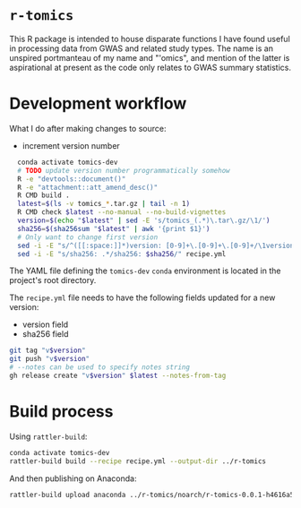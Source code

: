 # `r-tomics`

This R package is intended to house disparate functions I have found useful in processing data from GWAS and related study types. The name is an unspired portmanteau of my name and "'omics", and mention of the latter is aspirational at present as the code only relates to GWAS summary statistics.

# Development workflow

What I do after making changes to source:

- increment version number

```bash
  conda activate tomics-dev
  # TODO update version number programmatically somehow
  R -e "devtools::document()"
  R -e "attachment::att_amend_desc()"
  R CMD build .
  latest=$(ls -v tomics_*.tar.gz | tail -n 1)
  R CMD check $latest --no-manual --no-build-vignettes
  version=$(echo "$latest" | sed -E 's/tomics_(.*)\.tar\.gz/\1/')
  sha256=$(sha256sum "$latest" | awk '{print $1}')
  # Only want to change first version
  sed -i -E "s/^([[:space:]]*)version: [0-9]+\.[0-9]+\.[0-9]+/\1version: $version/" recipe.yml
  sed -i -E "s/sha256: .*/sha256: $sha256/" recipe.yml
```

The YAML file defining the `tomics-dev` `conda` environment is located in the project's root directory.

The `recipe.yml` file needs to have the following fields updated for a new version:
- version field
- sha256 field

```bash
git tag "v$version"
git push "v$version"
# --notes can be used to specify notes string
gh release create "v$version" $latest --notes-from-tag
```

# Build process

Using `rattler-build`:

```bash
conda activate tomics-dev
rattler-build build --recipe recipe.yml --output-dir ../r-tomics
```
And then publishing on Anaconda:
```bash
rattler-build upload anaconda ../r-tomics/noarch/r-tomics-0.0.1-h4616a5c_0.conda --owner twillis209
```

